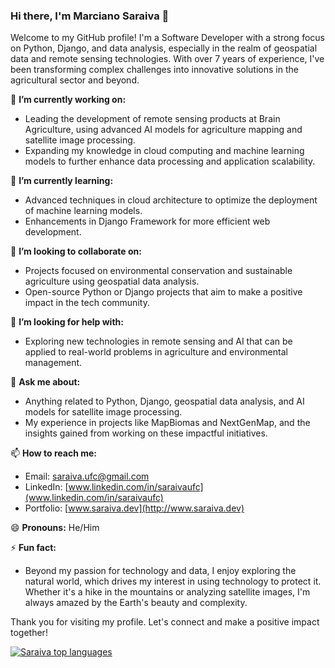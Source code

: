 ### Hi there, I'm Marciano Saraiva 👋

Welcome to my GitHub profile! I'm a Software Developer with a strong focus on Python, Django, and data analysis, especially in the realm of geospatial data and remote sensing technologies. With over 7 years of experience, I've been transforming complex challenges into innovative solutions in the agricultural sector and beyond.

🔭 **I’m currently working on:**
- Leading the development of remote sensing products at Brain Agriculture, using advanced AI models for agriculture mapping and satellite image processing.
- Expanding my knowledge in cloud computing and machine learning models to further enhance data processing and application scalability.

🌱 **I’m currently learning:**
- Advanced techniques in cloud architecture to optimize the deployment of machine learning models.
- Enhancements in Django Framework for more efficient web development.

👯 **I’m looking to collaborate on:**
- Projects focused on environmental conservation and sustainable agriculture using geospatial data analysis.
- Open-source Python or Django projects that aim to make a positive impact in the tech community.

🤔 **I’m looking for help with:**
- Exploring new technologies in remote sensing and AI that can be applied to real-world problems in agriculture and environmental management.

💬 **Ask me about:**
- Anything related to Python, Django, geospatial data analysis, and AI models for satellite image processing.
- My experience in projects like MapBiomas and NextGenMap, and the insights gained from working on these impactful initiatives.

📫 **How to reach me:**
- Email: saraiva.ufc@gmail.com
- LinkedIn: [www.linkedin.com/in/saraivaufc](www.linkedin.com/in/saraivaufc)
- Portfolio: [www.saraiva.dev](http://www.saraiva.dev)

😄 **Pronouns:** He/Him

⚡ **Fun fact:**
- Beyond my passion for technology and data, I enjoy exploring the natural world, which drives my interest in using technology to protect it. Whether it's a hike in the mountains or analyzing satellite images, I'm always amazed by the Earth's beauty and complexity.

Thank you for visiting my profile. Let's connect and make a positive impact together!



<div align="left">
  
[![Saraiva top languages](https://github-readme-stats.vercel.app/api/top-langs/?username=saraivaufc&theme=blue-white)](https://github.com/anuraghazra/github-readme-stats)
  
 </div>

